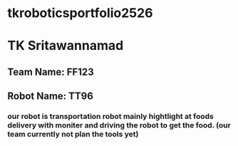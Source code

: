 # tkroboticsportfolio2526
# TK Sritawannamad
## Team Name: FF123 
## Robot Name: TT96 
### our robot is transportation robot mainly hightlight at foods delivery with moniter and driving the robot to get the food. (our team currently not plan the tools yet)
